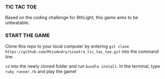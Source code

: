 ### TIC TAC TOE

Based on the coding challenge for 8thLight, this game aims to be unbeatable.

### START THE GAME

Clone this repo to your local computer by entering ```git clone https://github.com/MissAndry/sinatra_tic_tac_toe.git``` into the command line. 

```cd``` into the newly cloned folder and run ```bundle install```. In the terminal, type ```ruby runner.rb``` and play the game!